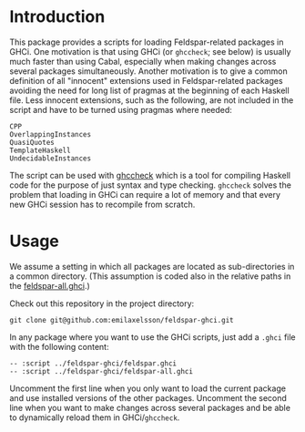 # Introduction

This package provides a scripts for loading Feldspar-related packages in GHCi. One motivation is that using GHCi (or `ghccheck`; see below) is usually much faster than using Cabal, especially when making changes across several packages simultaneously. Another motivation is to give a common definition of all "innocent" extensions used in Feldspar-related packages avoiding the need for long list of pragmas at the beginning of each Haskell file. Less innocent extensions, such as the following, are not included in the script and have to be turned using pragmas where needed:

    CPP
    OverlappingInstances
    QuasiQuotes
    TemplateHaskell
    UndecidableInstances

The script can be used with [ghccheck](https://github.com/emilaxelsson/ghccheck) which is a tool for compiling Haskell code for the purpose of just syntax and type checking. `ghccheck` solves the problem that loading in GHCi can require a lot of memory and that every new GHCi session has to recompile from scratch.

# Usage

We assume a setting in which all packages are located as sub-directories in a common directory. (This assumption is coded also in the relative paths in the [feldspar-all.ghci](feldspar-all.ghci).)

Check out this repository in the project directory:

    git clone git@github.com:emilaxelsson/feldspar-ghci.git

In any package where you want to use the GHCi scripts, just add a `.ghci` file with the following content:

    -- :script ../feldspar-ghci/feldspar.ghci
    -- :script ../feldspar-ghci/feldspar-all.ghci

Uncomment the first line when you only want to load the current package and use installed versions of the other packages. Uncomment the second line when you want to make changes across several packages and be able to dynamically reload them in GHCi/`ghccheck`.

